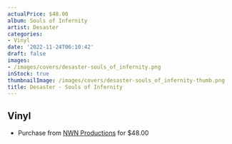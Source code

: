 ```yaml
---
actualPrice: $48.00
album: Souls of Infernity
artist: Desaster
categories:
- Vinyl
date: '2022-11-24T06:10:42'
draft: false
images:
- /images/covers/desaster-souls_of_infernity.png
inStock: true
thumbnailImage: /images/covers/desaster-souls_of_infernity-thumb.png
title: Desaster - Souls of Infernity
---
```


## Vinyl
* Purchase from [NWN Productions](http://shop.nwnprod.com/index.php?route=product/product&path=76&product_id=23562&sort=pd.name&order=ASC) for $48.00
